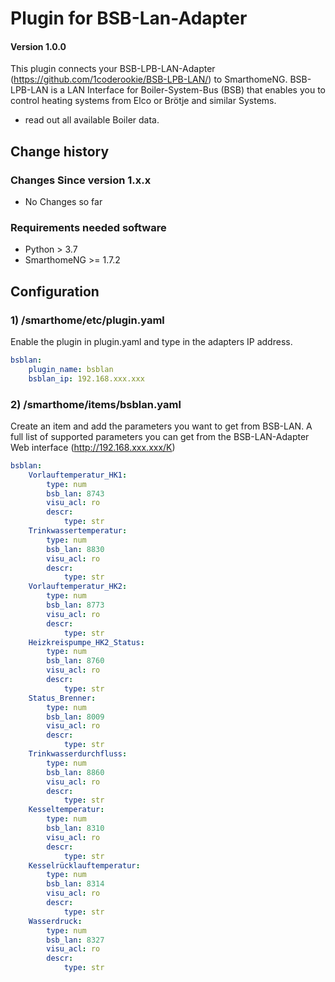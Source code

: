 # Plugin for BSB-Lan-Adapter

#### Version 1.0.0

This plugin connects your BSB-LPB-LAN-Adapter (https://github.com/1coderookie/BSB-LPB-LAN/) to SmarthomeNG.
BSB-LPB-LAN is a LAN Interface for Boiler-System-Bus (BSB) that enables you to control heating systems from Elco or 
Brötje and similar Systems. 
- read out all available Boiler data.

## Change history

### Changes Since version 1.x.x

- No Changes so far


### Requirements needed software

* Python > 3.7
* SmarthomeNG >= 1.7.2


## Configuration

### 1) /smarthome/etc/plugin.yaml

Enable the plugin in plugin.yaml and type in the adapters IP address.

```yaml
bsblan:
    plugin_name: bsblan
    bsblan_ip: 192.168.xxx.xxx
```

### 2) /smarthome/items/bsblan.yaml

Create an item and add the parameters you want to get from BSB-LAN.
A full list of supported parameters you can get from the BSB-LAN-Adapter Web interface (http://192.168.xxx.xxx/K)

```yaml
bsblan:
    Vorlauftemperatur_HK1:
        type: num
        bsb_lan: 8743
        visu_acl: ro
        descr:
            type: str
    Trinkwassertemperatur:
        type: num
        bsb_lan: 8830
        visu_acl: ro
        descr:
            type: str
    Vorlauftemperatur_HK2:
        type: num
        bsb_lan: 8773
        visu_acl: ro
        descr:
            type: str
    Heizkreispumpe_HK2_Status:
        type: num
        bsb_lan: 8760
        visu_acl: ro
        descr:
            type: str
    Status_Brenner:
        type: num
        bsb_lan: 8009
        visu_acl: ro
        descr:
            type: str
    Trinkwasserdurchfluss:
        type: num
        bsb_lan: 8860
        visu_acl: ro
        descr:
            type: str
    Kesseltemperatur:
        type: num
        bsb_lan: 8310
        visu_acl: ro
        descr:
            type: str
    Kesselrücklauftemperatur:
        type: num
        bsb_lan: 8314
        visu_acl: ro
        descr:
            type: str
    Wasserdruck:
        type: num
        bsb_lan: 8327
        visu_acl: ro
        descr:
            type: str
```








